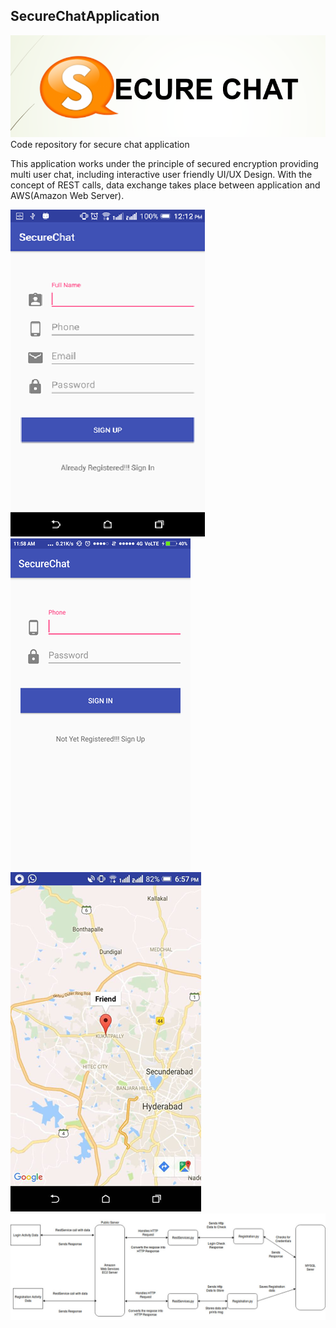 ## SecureChatApplication
![alt text](https://github.com/sowmyaKathula/SecureChatApplication/blob/master/sc/Capture.PNG)<br/>
Code repository for secure chat application

This application works under the principle of secured encryption providing multi user chat, including interactive user friendly UI/UX Design. With the concept of REST calls, data exchange takes place between application and AWS(Amazon Web Server).

![alt text](https://github.com/sowmyaKathula/SecureChatApplication/blob/master/sc/1.png)
![alt text](https://github.com/sowmyaKathula/SecureChatApplication/blob/master/sc/2.png)
![alt text](https://github.com/sowmyaKathula/SecureChatApplication/blob/master/sc/3.png)
![alt text](https://github.com/sowmyaKathula/SecureChatApplication/blob/master/sc/4.png)

